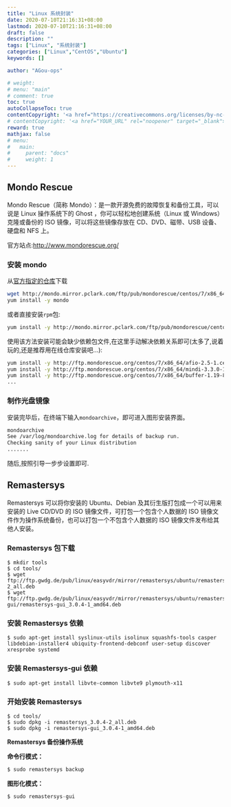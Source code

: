 ```yaml
---
title: "Linux 系统封装"
date: 2020-07-10T21:16:31+08:00
lastmod: 2020-07-10T21:16:31+08:00
draft: false
description: ""
tags: ["Linux", "系统封装"]
categories: ["Linux","CentOS","Ubuntu"]
keywords: []

author: "AGou-ops"

# weight:
# menu: "main"
# comment: true
toc: true
autoCollapseToc: true
contentCopyright: '<a href="https://creativecommons.org/licenses/by-nc-nd/4.0/" rel="noopener" target="_blank">CC BY-NC-ND 4.0</a>'
# contentCopyright: '<a href="YOUR_URL" rel="noopener" target="_blank">See origin</a>'
reward: true
mathjax: false
# menu:
#   main:
#     parent: "docs"
#     weight: 1
---
```


## Mondo Rescue

Mondo Rescue（简称 Mondo）：是一款开源免费的故障恢复和备份工具，可以说是 Linux 操作系统下的 Ghost ，你可以轻松地创建系统（Linux 或 Windows）克隆或备份的 ISO 镜像，可以将这些镜像存放在 CD、DVD、磁带、USB 设备、硬盘和 NFS 上。

官方站点:http://www.mondorescue.org/


<!--more-->

### 安装 mondo

从[官方指定的仓库](http://mondo.mirror.pclark.com/ftp/pub/mondorescue/)下载

```bash
wget http://mondo.mirror.pclark.com/ftp/pub/mondorescue/centos/7/x86_64/mondorescue.repo -O /etc/yum.repos.d/mondorescue.repo
yum install -y mondo
```

或者直接安装`rpm`包:

```bash
yum install -y http://mondo.mirror.pclark.com/ftp/pub/mondorescue/centos/7/x86_64/mondo-3.3.0-1.centos7.x86_64.rpm
```

使用该方法安装可能会缺少依赖包文件,在这里手动解决依赖关系即可(太多了,说着玩的,还是推荐用在线仓库安装吧...):

```bash
yum install -y http://ftp.mondorescue.org/centos/7/x86_64/afio-2.5-1.centos7.x86_64.rpm
yum install -y http://ftp.mondorescue.org/centos/7/x86_64/mindi-3.3.0-1.centos7.x86_64.rpm
yum install -y http://ftp.mondorescue.org/centos/7/x86_64/buffer-1.19-8.centos7.x86_64.rpm
...
```

### 制作光盘镜像

安装完毕后，在终端下输入`mondoarchive`，即可进入图形安装界面。

```bash
mondoarchive
See /var/log/mondoarchive.log for details of backup run.
Checking sanity of your Linux distribution
.......
````

随后,按照引导一步步设置即可.

## Remastersys 

Remastersys 可以将你安装的 Ubuntu、Debian 及其衍生版打包成一个可以用来安装的 Live CD/DVD 的 ISO 镜像文件，可打包一个包含个人数据的 ISO 镜像文件作为操作系统备份，也可以打包一个不包含个人数据的 ISO 镜像文件发布给其他人安装。

### **Remastersys 包下载**

```
$ mkdir tools
$ cd tools/
$ wget ftp://ftp.gwdg.de/pub/linux/easyvdr/mirror/remastersys/ubuntu/remastersys/remastersys_3.0.4-2_all.deb 
$ wget ftp://ftp.gwdg.de/pub/linux/easyvdr/mirror/remastersys/ubuntu/remastersys-gui/remastersys-gui_3.0.4-1_amd64.deb
```

### **安装 Remastersys 依赖**

```
$ sudo apt-get install syslinux-utils isolinux squashfs-tools casper libdebian-installer4 ubiquity-frontend-debconf user-setup discover xresprobe systemd
```

### **安装 Remastersys-gui 依赖**

```
$ sudo apt-get install libvte-common libvte9 plymouth-x11

```

### **开始安装 Remastersys**

```
$ cd tools/
$ sudo dpkg -i remastersys_3.0.4-2_all.deb
$ sudo dpkg -i remastersys-gui_3.0.4-1_amd64.deb
```

**Remastersys 备份操作系统**

**命令行模式：**

```java
$ sudo remastersys backup
```

**图形化模式：**

```java
$ sudo remastersys-gui
```

